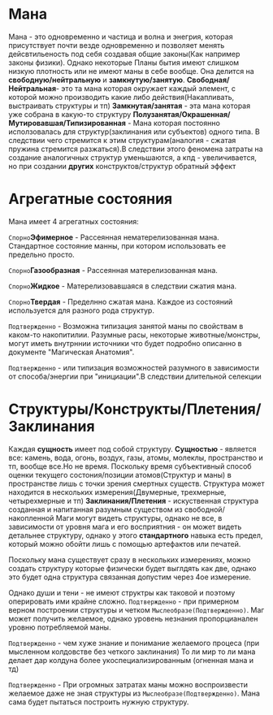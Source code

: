 # Мана
Мана - это одновременно и частица и волна и энегрия, которая присутствует почти везде одновременно и позволяет менять дейсвтильеность под себя создавая общие законы(Как например законы физики).
Однако некоторые Планы бытия имеют слишком низкую плотность или не имеют маны в себе вообще.
Она делится на **свободную/нейтральную** и **замкнутую/занятую**.
**Свободная/Нейтральная**- это та мана которая окружает каждый элемент, с которой можно производить какие либо действия(Накапливать, выстраивать структуры и тп)
**Замкнутая/занятая** - эта мана которая уже собрана в какую-то структуру
**Полузанятая/Окрашенная/Мутировавшая/Типизированная** - Мана которая постоянно исползовалась для структур(заклинания или субъектов) одного типа.
В следствии чего стремится к этим структурам(аналогия - сжатая пружина стремится разжаться).В следствии этого феномена затраты на создание аналогичных
структур уменьшаются, а кпд - увеличивается, но при создании **других** конструктов/структур обратный эффект

# Агрегатные состояния
Мана имеет 4 агрегатных состояния:

`Спорно`**Эфимерное** - Рассеянная нематерелизованная мана.
Стандартное состояние манны, при котором использовать ее предельно просто. 

`Спорно`**Газообразная** - Рассеянная матерелизованная мана.

`Спорно`**Жидкое** - Матерелизовавшаяся в следствии сжатия мана.

`Спорно`**Твердая** - Пределнно сжатая мана.
Каждое из состояний используется для разного рода структур.

`Подтвержденно` - Возможна типизация занятой маны по свойствам в каком-то накопитилии.
Разумные расы, некоторые животные/монстры, могут иметь внутрннии источники что будет подробно описанно в документе "Магическая Анатомия".

`Подтвержденно` - или типизация возможностей разумного в зависимости от способа/энергии при "инициации".В следствии длительной селекции

# Структуры/Конструкты/Плетения/Заклинания
Каждая **сущность** имеет под собой структуру.
**Сущностью** - является все: камень, вода, огонь, воздух, газы, атомы, молеклы, пространство и тп, вообще все.Но не время.
Поскольку время субъективный способ оценки текущего состония/позиции атомов(Структур и маны) в пространстве лишь с точки зрения смертных существ.
Структура может находится в нескольких измерения(Двумерные, трехмерные, четырехмерные и тп) 
**Заклинания/Плетения** - искуственная структура созданная и напитанная разумным существом из свободной/накопленной
Маги могут видеть структуры, однако не все, в зависимости от уровня мага и его восприятния - он может видеть детальнее структуру, однако 
у этого **стандартного** навыка есть предел, который можно обойти лишь с помощью артефактов или печатей.

Поскольку мана существует сразу в нескольких измерениях, можно создать структуру которые физически будет выглдять как две, однако это будет одна структура связанная допустим через 4ое измерение.

Однако души и тени - не имеют структры как таковой и поэтому оперировать ими крайне сложно.
`Подтвержденно` - при примерном верном построении структуры и четком `Мыслеобразе(Подтвержденно)`. Маг может получить желаемое, однако уровень незнания пропорцианален уровню потребляемой маны.

`Подтвержденно` - чем хуже знание и понимание желаемого процеса (при мысленном колдовстве без четкого заклинания) То ли мир то ли мана делает дар колдуна более укоспециализированным (огненная мана и тд)

`Подтвержденно` - При огромных затратах маны можно воспроизвести желаемое даже не зная структуры из `Мыслеобразе(Подтвержденно)`. Мана сама будет пытаться построить нужную структуру.
